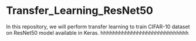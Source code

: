 # Transfer_Learning_ResNet50
In this repository, we will perform transfer learning to train CIFAR-10 dataset on ResNet50 model available in Keras. 
hhhhhhhhhhhhhhhhhhhhhhhhhhhhh
